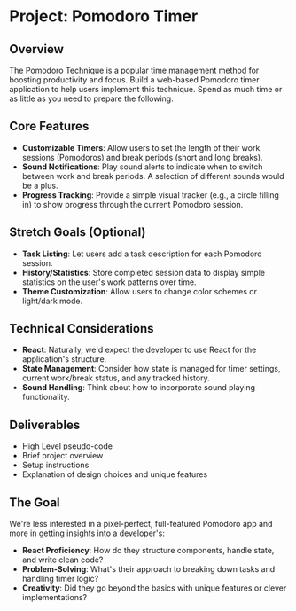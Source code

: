 # Project: Pomodoro Timer

## Overview

The Pomodoro Technique is a popular time management method for boosting productivity and focus.  Build a web-based Pomodoro timer application to help users implement this technique. Spend as much time or as little as you need to prepare the following. 

## Core Features

- **Customizable Timers**: Allow users to set the length of their work sessions (Pomodoros) and break periods (short and long breaks).
- **Sound Notifications**: Play sound alerts to indicate when to switch between work and break periods. A selection of different sounds would be a plus.
- **Progress Tracking**: Provide a simple visual tracker (e.g., a circle filling in) to show progress through the current Pomodoro session.

## Stretch Goals (Optional)

- **Task Listing**: Let users add a task description for each Pomodoro session.
- **History/Statistics**: Store completed session data to display simple statistics on the user's work patterns over time.
- **Theme Customization**: Allow users to change color schemes or light/dark mode.

## Technical Considerations

- **React**: Naturally, we'd expect the developer to use React for the application's structure.
- **State Management**: Consider how state is managed for timer settings, current work/break status, and any tracked history.
- **Sound Handling**: Think about how to incorporate sound playing functionality.

## Deliverables

- High Level pseudo-code
- Brief project overview
- Setup instructions
- Explanation of design choices and unique features

## The Goal

We're less interested in a pixel-perfect, full-featured Pomodoro app and more in getting insights into a developer's:

- **React Proficiency**: How do they structure components, handle state, and write clean code?
- **Problem-Solving**: What's their approach to breaking down tasks and handling timer logic?
- **Creativity**: Did they go beyond the basics with unique features or clever implementations?

